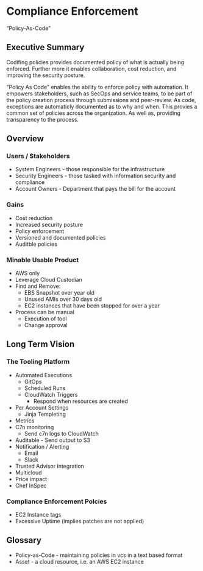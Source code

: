 # Compliance Enforcement

“Policy-As-Code”

## Executive Summary

Codifing policies provides documented policy of what is actually being enforced. Further more it enables collaboration, cost reduction, and improving the security posture.

"Policy As Code" enables the ability to enforce policy with automation.
It empowers stakeholders, such as SecOps and service teams, to be part of the policy creation process through submissions and peer-review.
As code, exceptions are automaticly documented as to why and when.
This provies a common set of policies across the organization. As well as, providing transparency to the process.

## Overview

### Users / Stakeholders

* System Engineers - those responsible for the infrastructure
* Security Engineers - those tasked with information security and compliance
* Account Owners - Department that pays the bill for the account

### Gains

* Cost reduction
* Increased security posture
* Policy enforcement
* Versioned and documented policies
* Auditble policies

### Minable Usable Product

* AWS only
* Leverage Cloud Custodian
* Find and Remove:
  * EBS Snapshot over year old
  * Unused AMIs over 30 days old
  * EC2 instances that have been stopped for over a year
* Process can be manual
  * Execution of tool
  * Change approval

## Long Term Vision

### The Tooling Platform

* Automated Executions
  * GitOps
  * Scheduled Runs
  * CloudWatch Triggers
    * Respond when resources are created
* Per Account Settings
  * Jinja Templeting
* Metrics
* C7n monitoring
  * Send c7n logs to CloudWatch
* Auditable - Send output to S3
* Notification / Alerting
  * Email
  * Slack
* Trusted Advisor Integration
* Multicloud
* Price impact
* Chef InSpec

### Compliance Enforcement Polcies

* EC2 Instance tags
* Excessive Uptime (implies patches are not applied)

## Glossary

* Policy-as-Code - maintaining policies in vcs in a text based format
* Asset - a cloud resource, i.e. an AWS EC2 instance
